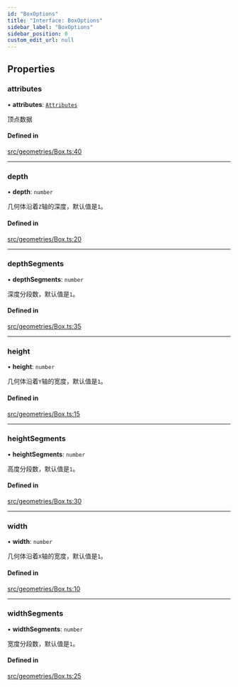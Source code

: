 ```yaml
---
id: "BoxOptions"
title: "Interface: BoxOptions"
sidebar_label: "BoxOptions"
sidebar_position: 0
custom_edit_url: null
---
```


## Properties

### attributes

• **attributes**: [`Attributes`](Attributes.md)

顶点数据

#### Defined in

[src/geometries/Box.ts:40](https://github.com/sakitam-gis/vis-engine/blob/master/src/geometries/Box.ts?at&#x3D;5cce138#line&#x3D;40)

___

### depth

• **depth**: `number`

几何体沿着`Z`轴的深度，默认值是`1`。

#### Defined in

[src/geometries/Box.ts:20](https://github.com/sakitam-gis/vis-engine/blob/master/src/geometries/Box.ts?at&#x3D;5cce138#line&#x3D;20)

___

### depthSegments

• **depthSegments**: `number`

深度分段数，默认值是`1`。

#### Defined in

[src/geometries/Box.ts:35](https://github.com/sakitam-gis/vis-engine/blob/master/src/geometries/Box.ts?at&#x3D;5cce138#line&#x3D;35)

___

### height

• **height**: `number`

几何体沿着`Y`轴的宽度，默认值是`1`。

#### Defined in

[src/geometries/Box.ts:15](https://github.com/sakitam-gis/vis-engine/blob/master/src/geometries/Box.ts?at&#x3D;5cce138#line&#x3D;15)

___

### heightSegments

• **heightSegments**: `number`

高度分段数，默认值是`1`。

#### Defined in

[src/geometries/Box.ts:30](https://github.com/sakitam-gis/vis-engine/blob/master/src/geometries/Box.ts?at&#x3D;5cce138#line&#x3D;30)

___

### width

• **width**: `number`

几何体沿着`X`轴的宽度，默认值是`1`。

#### Defined in

[src/geometries/Box.ts:10](https://github.com/sakitam-gis/vis-engine/blob/master/src/geometries/Box.ts?at&#x3D;5cce138#line&#x3D;10)

___

### widthSegments

• **widthSegments**: `number`

宽度分段数，默认值是`1`。

#### Defined in

[src/geometries/Box.ts:25](https://github.com/sakitam-gis/vis-engine/blob/master/src/geometries/Box.ts?at&#x3D;5cce138#line&#x3D;25)

